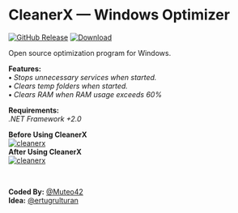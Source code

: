 # CleanerX — Windows Optimizer

[![GitHub Release](https://img.shields.io/github/release/obirninja-lab/CleanerX.svg)](https://github.com/obirninja-lab/CleanerX/releases/latest) [![Download](https://img.shields.io/github/downloads/obirninja-lab/CleanerX/total.svg)](https://github.com/obirninja-lab/CleanerX/releases/latest)

Open source optimization program for Windows.

**Features:**<br />
**•** *Stops unnecessary services when started.*<br />
**•** *Clears temp folders when started.*<br />
**•** *Clears RAM when RAM usage exceeds 60%*<br />

**Requirements:**<br />
*.NET Framework +2.0*
<br />

**Before Using CleanerX**<br />
[![cleanerx](https://cdn.discordapp.com/attachments/760506877804806204/830031719272808458/ss1.png)](https://cdn.discordapp.com/attachments/760506877804806204/830031719272808458/ss1.png)<br />
**After Using CleanerX**<br />
[![cleanerx](https://cdn.discordapp.com/attachments/760506877804806204/830031724842450954/ss2.png)](https://cdn.discordapp.com/attachments/760506877804806204/830031724842450954/ss2.png)

<br />

**Coded By:** [@Muteo42](https://github.com/Muteo42)<br />
**Idea:** [@ertugrulturan](https://github.com/ertugrulturan)
